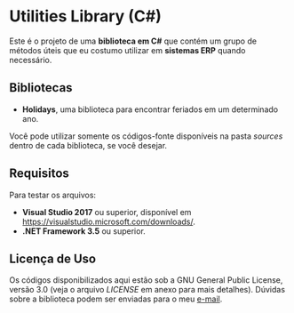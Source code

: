 # Utilities Library (C#)

Este é o projeto de uma **biblioteca em C#** que contém um grupo de métodos úteis que eu costumo utilizar em **sistemas ERP** quando necessário.

## Bibliotecas

- **Holidays**, uma biblioteca para encontrar feriados em um determinado ano.

Você pode utilizar somente os códigos-fonte disponíveis na pasta _sources_ dentro de cada biblioteca, se você desejar.

## Requisitos

Para testar os arquivos:

- **Visual Studio 2017** ou superior, disponível em https://visualstudio.microsoft.com/downloads/.
- **.NET Framework 3.5** ou superior.

## Licença de Uso

Os códigos disponibilizados aqui estão sob a GNU General Public License, versão 3.0 (veja o arquivo _LICENSE_ em anexo para mais detalhes). Dúvidas sobre a biblioteca podem ser enviadas para o meu [e-mail](carloswdecarvalho@outlook.com).